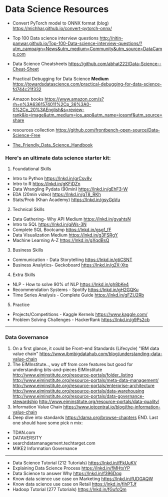 # Data Science Resources


* Convert PyTorch model to ONNX format (blog) https://michhar.github.io/convert-pytorch-onnx/
* Top 100 Data science interview questions http://nitin-panwar.github.io/Top-100-Data-science-interview-questions/?utm_campaign=News&utm_medium=Community&utm_source=DataCamp.com
* Data Science Cheatsheets https://github.com/abhat222/Data-Science--Cheat-Sheet
* Practical Debugging for Data Science **Medium** https://towardsdatascience.com/practical-debugging-for-data-science-fd744c21f332

* Amazon books https://www.amazon.com/s?rh=n%3A6361574011%2Cp_36%3A0-0%2Cp_20%3AEnglish&s=review-rank&lo=image&utm_medium=ios_app&utm_name=iossmf&utm_source=share


* resources collection https://github.com/frontbench-open-source/Data-Science-Free
* [The_Friendly_Data_Science_Handbook](books/The_Friendly_Data_Science_Handbook.pdf)

### Here's an ultimate data science starter kit:
1. Foundational Skills
* Intro to Python
https://lnkd.in/grCsv8v
* Intro to R
https://lnkd.in/gKFiDZn
* Data Wrangling Pydata (90min)
https://lnkd.in/gEhF3-W
* EDA (20min video)
https://lnkd.in/gT8_RKh
* Stats/Prob (Khan Academy)
https://lnkd.in/gsyGpVu
2. Technical Skills
* Data Gathering- Why API Medium
https://lnkd.in/gvahtsN
* Intro to SQL
https://lnkd.in/giWs-3N
* Complete SQL Bootcamp
https://lnkd.in/gsgf_fF
* Data Visualization Medium
https://lnkd.in/g3FSRgY
* Machine Learning A-Z
https://lnkd.in/gXqdBsQ
3. Business Skills
* Communication - Data Storytelling
https://lnkd.in/gtiCSNT
* Business Analytics- Geckoboard
https://lnkd.in/g2X-Xtp
4. Extra Skills
* NLP - How to solve 90% of NLP
https://lnkd.in/gh8bKe4
* Recommendation Systems - Spotify
https://lnkd.in/gH2GQKu
* Time Series Analysis - Complete Guide
https://lnkd.in/gFZU2Rb
5. Practice
* Projects/Competitions - Kaggle Kernels
https://www.kaggle.com/
* Problem Solving Challenges - HackerRank
https://lnkd.in/g9Ps2cb


---
### Data Governance
1. On a first glance, it could be Front-end Standards (Lifecycle)
"IBM data value chain"
https://www.ibmbigdatahub.com/blog/understanding-data-value-chain
2. The EIMInstitute.., way off from core features but good for understanding bits-and-pieces
EIMInstitute
http://www.eiminstitute.org/resource-portals/folder_listing
http://www.eiminstitute.org/resource-portals/meta-data-management/
http://www.eiminstitute.org/resource-portals/enterprise-architecture
http://www.eiminstitute.org/resource-portals/data-warehousing
http://www.eiminstitute.org/resource-portals/data-governance-stewardship
http://www.eiminstitute.org/resource-portals/data-quality/
3. Information Value Chain
https://www.iotcentral.io/blog/the-information-value-chain
4. Deep dive into standards
https://dama.org/browse-chapters
END. Last one should have some pick n mix:
- TDAN.com
- DATAVERSITY
- searchdatamanagement.techtarget.com
- MIKE2 Information Governance

---

* Data Science Tutorial (212 Tutorials) https://lnkd.in/fFkUuKV
* Explaining Data Science Process https://lnkd.in/fMHtxYP
* Data Science to answer Why https://lnkd.in/f396Dqg
* Know data science use case on Marketing https://lnkd.in/fUDGAQW
* Know data science use case on Retail https://lnkd.in/fihPTJf
* Hadoop Tutorial (277 Tutorials) https://lnkd.in/fGufcQm
